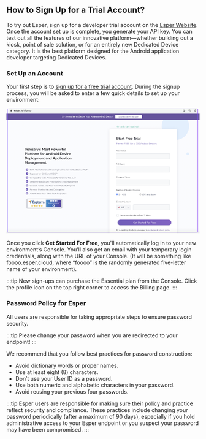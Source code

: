 ## How to Sign Up for a Trial Account?

To try out Esper, sign up for a developer trial account on the [Esper Website](https://esper.io/signup/). Once the account set up is complete, you generate your API key. You can test out all the features of our innovative platform—whether building out a kiosk, point of sale solution, or for an entirely new Dedicated Device category. It is the best platform designed for the Android application developer targeting Dedicated Devices. 

### Set Up an Account

Your first step is to [sign up for a free trial account](https://esper.io/signup). During the signup process, you will be asked to enter a few quick details to set up your environment:

![Strat a free trial for Esper](./images/FreeTrial_Signup.png)

Once you click **Get Started For Free**, you'll automatically log in to your new environment’s Console. You’ll also get an email with your temporary login credentials, along with the URL of your Console. (It will be something like foooo.esper.cloud, where “foooo” is the randomly generated five-letter name of your environment).

:::tip
New sign-ups can purchase the Essential plan from the Console. Click the profile icon on the top right corner to access the Billing page.
:::


### Password Policy for Esper

All users are responsible for taking appropriate steps to ensure password security. 

:::tip
Please change your password when you are redirected to your endpoint!
:::

 We recommend that you follow best practices for password construction:

-   Avoid dictionary words or proper names.
-   Use at least eight (8) characters.
-   Don’t use your User ID as a password.
-   Use both numeric and alphabetic characters in your password.
-   Avoid reusing your previous four passwords.
    

:::tip
Esper users are responsible for making sure their policy and practice reflect security and compliance. These practices include changing your password periodically (after a maximum of 90 days), especially if you hold administrative access to your Esper endpoint or you suspect your password may have been compromised.
:::